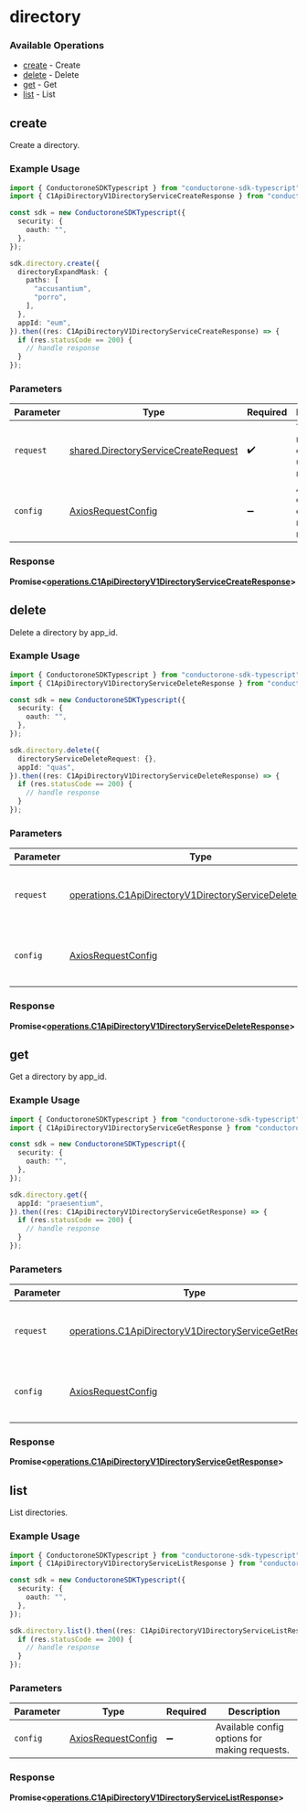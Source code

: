 # directory

### Available Operations

* [create](#create) - Create
* [delete](#delete) - Delete
* [get](#get) - Get
* [list](#list) - List

## create

 Create a directory.


### Example Usage

```typescript
import { ConductoroneSDKTypescript } from "conductorone-sdk-typescript";
import { C1ApiDirectoryV1DirectoryServiceCreateResponse } from "conductorone-sdk-typescript/dist/sdk/models/operations";

const sdk = new ConductoroneSDKTypescript({
  security: {
    oauth: "",
  },
});

sdk.directory.create({
  directoryExpandMask: {
    paths: [
      "accusantium",
      "porro",
    ],
  },
  appId: "eum",
}).then((res: C1ApiDirectoryV1DirectoryServiceCreateResponse) => {
  if (res.statusCode == 200) {
    // handle response
  }
});
```

### Parameters

| Parameter                                                                                    | Type                                                                                         | Required                                                                                     | Description                                                                                  |
| -------------------------------------------------------------------------------------------- | -------------------------------------------------------------------------------------------- | -------------------------------------------------------------------------------------------- | -------------------------------------------------------------------------------------------- |
| `request`                                                                                    | [shared.DirectoryServiceCreateRequest](../../models/shared/directoryservicecreaterequest.md) | :heavy_check_mark:                                                                           | The request object to use for the request.                                                   |
| `config`                                                                                     | [AxiosRequestConfig](https://axios-http.com/docs/req_config)                                 | :heavy_minus_sign:                                                                           | Available config options for making requests.                                                |


### Response

**Promise<[operations.C1ApiDirectoryV1DirectoryServiceCreateResponse](../../models/operations/c1apidirectoryv1directoryservicecreateresponse.md)>**


## delete

 Delete a directory by app_id.


### Example Usage

```typescript
import { ConductoroneSDKTypescript } from "conductorone-sdk-typescript";
import { C1ApiDirectoryV1DirectoryServiceDeleteResponse } from "conductorone-sdk-typescript/dist/sdk/models/operations";

const sdk = new ConductoroneSDKTypescript({
  security: {
    oauth: "",
  },
});

sdk.directory.delete({
  directoryServiceDeleteRequest: {},
  appId: "quas",
}).then((res: C1ApiDirectoryV1DirectoryServiceDeleteResponse) => {
  if (res.statusCode == 200) {
    // handle response
  }
});
```

### Parameters

| Parameter                                                                                                                            | Type                                                                                                                                 | Required                                                                                                                             | Description                                                                                                                          |
| ------------------------------------------------------------------------------------------------------------------------------------ | ------------------------------------------------------------------------------------------------------------------------------------ | ------------------------------------------------------------------------------------------------------------------------------------ | ------------------------------------------------------------------------------------------------------------------------------------ |
| `request`                                                                                                                            | [operations.C1ApiDirectoryV1DirectoryServiceDeleteRequest](../../models/operations/c1apidirectoryv1directoryservicedeleterequest.md) | :heavy_check_mark:                                                                                                                   | The request object to use for the request.                                                                                           |
| `config`                                                                                                                             | [AxiosRequestConfig](https://axios-http.com/docs/req_config)                                                                         | :heavy_minus_sign:                                                                                                                   | Available config options for making requests.                                                                                        |


### Response

**Promise<[operations.C1ApiDirectoryV1DirectoryServiceDeleteResponse](../../models/operations/c1apidirectoryv1directoryservicedeleteresponse.md)>**


## get

 Get a directory by app_id.


### Example Usage

```typescript
import { ConductoroneSDKTypescript } from "conductorone-sdk-typescript";
import { C1ApiDirectoryV1DirectoryServiceGetResponse } from "conductorone-sdk-typescript/dist/sdk/models/operations";

const sdk = new ConductoroneSDKTypescript({
  security: {
    oauth: "",
  },
});

sdk.directory.get({
  appId: "praesentium",
}).then((res: C1ApiDirectoryV1DirectoryServiceGetResponse) => {
  if (res.statusCode == 200) {
    // handle response
  }
});
```

### Parameters

| Parameter                                                                                                                      | Type                                                                                                                           | Required                                                                                                                       | Description                                                                                                                    |
| ------------------------------------------------------------------------------------------------------------------------------ | ------------------------------------------------------------------------------------------------------------------------------ | ------------------------------------------------------------------------------------------------------------------------------ | ------------------------------------------------------------------------------------------------------------------------------ |
| `request`                                                                                                                      | [operations.C1ApiDirectoryV1DirectoryServiceGetRequest](../../models/operations/c1apidirectoryv1directoryservicegetrequest.md) | :heavy_check_mark:                                                                                                             | The request object to use for the request.                                                                                     |
| `config`                                                                                                                       | [AxiosRequestConfig](https://axios-http.com/docs/req_config)                                                                   | :heavy_minus_sign:                                                                                                             | Available config options for making requests.                                                                                  |


### Response

**Promise<[operations.C1ApiDirectoryV1DirectoryServiceGetResponse](../../models/operations/c1apidirectoryv1directoryservicegetresponse.md)>**


## list

 List directories.


### Example Usage

```typescript
import { ConductoroneSDKTypescript } from "conductorone-sdk-typescript";
import { C1ApiDirectoryV1DirectoryServiceListResponse } from "conductorone-sdk-typescript/dist/sdk/models/operations";

const sdk = new ConductoroneSDKTypescript({
  security: {
    oauth: "",
  },
});

sdk.directory.list().then((res: C1ApiDirectoryV1DirectoryServiceListResponse) => {
  if (res.statusCode == 200) {
    // handle response
  }
});
```

### Parameters

| Parameter                                                    | Type                                                         | Required                                                     | Description                                                  |
| ------------------------------------------------------------ | ------------------------------------------------------------ | ------------------------------------------------------------ | ------------------------------------------------------------ |
| `config`                                                     | [AxiosRequestConfig](https://axios-http.com/docs/req_config) | :heavy_minus_sign:                                           | Available config options for making requests.                |


### Response

**Promise<[operations.C1ApiDirectoryV1DirectoryServiceListResponse](../../models/operations/c1apidirectoryv1directoryservicelistresponse.md)>**

